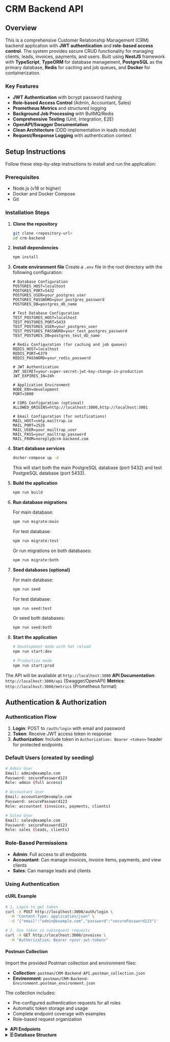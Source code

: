 # CRM Backend API

## Overview

This is a comprehensive Customer Relationship Management (CRM) backend application with **JWT authentication** and **role-based access control**. The system provides secure CRUD functionality for managing clients, leads, invoices, payments, and users. Built using **NestJS** framework with **TypeScript**, **TypeORM** for database management, **PostgreSQL** as the primary database, **Redis** for caching and job queues, and **Docker** for containerization.

### Key Features

- **JWT Authentication** with bcrypt password hashing
- **Role-based Access Control** (Admin, Accountant, Sales)
- **Prometheus Metrics** and structured logging
- **Background Job Processing** with BullMQ/Redis
- **Comprehensive Testing** (Unit, Integration, E2E)
- **OpenAPI/Swagger Documentation**
- **Clean Architecture** (DDD implementation in leads module)
- **Request/Response Logging** with authentication context

## Setup Instructions

Follow these step-by-step instructions to install and run the application:

### Prerequisites

- Node.js (v18 or higher)
- Docker and Docker Compose
- Git

### Installation Steps

1. **Clone the repository**

   ```bash
   git clone <repository-url>
   cd crm-backend
   ```

2. **Install dependencies**

   ```bash
   npm install
   ```

3. **Create environment file**
   Create a `.env` file in the root directory with the following configuration:

   ```env
   # Database Configuration
   POSTGRES_HOST=localhost
   POSTGRES_PORT=5432
   POSTGRES_USER=your_postgres_user
   POSTGRES_PASSWORD=your_postgres_password
   POSTGRES_DB=postgres_db_name

   # Test Database Configuration
   TEST_POSTGRES_HOST=localhost
   TEST_POSTGRES_PORT=5433
   TEST_POSTGRES_USER=your_postgres_user
   TEST_POSTGRES_PASSWORD=your_test_postgres_password
   TEST_POSTGRES_DB=postgres_test_db_name

   # Redis Configuration (for caching and job queues)
   REDIS_HOST=localhost
   REDIS_PORT=6379
   REDIS_PASSWORD=your_redis_password

   # JWT Authentication
   JWT_SECRET=your-super-secret-jwt-key-change-in-production
   JWT_EXPIRES_IN=24h

   # Application Environment
   NODE_ENV=development
   PORT=3000

   # CORS Configuration (optional)
   ALLOWED_ORIGINS=http://localhost:3000,http://localhost:3001

   # Email Configuration (for notifications)
   MAIL_HOST=smtp.mailtrap.io
   MAIL_PORT=2525
   MAIL_USER=your_mailtrap_user
   MAIL_PASS=your_mailtrap_password
   MAIL_FROM=noreply@crm-backend.com
   ```

4. **Start database services**

   ```bash
   docker-compose up -d
   ```

   This will start both the main PostgreSQL database (port 5432) and test PostgreSQL database (port 5433).

5. **Build the application**

   ```bash
   npm run build
   ```

6. **Run database migrations**

   For main database:

   ```bash
   npm run migrate:main
   ```

   For test database:

   ```bash
   npm run migrate:test
   ```

   Or run migrations on both databases:

   ```bash
   npm run migrate:both
   ```

7. **Seed databases (optional)**

   For main database:

   ```bash
   npm run seed
   ```

   For test database:

   ```bash
   npm run seed:test
   ```

   Or seed both databases:

   ```bash
   npm run seed:both
   ```

8. **Start the application**

   ```bash
   # Development mode with hot reload
   npm run start:dev

   # Production mode
   npm run start:prod
   ```

The API will be available at `http://localhost:3000`
**API Documentation**: `http://localhost:3000/api` (Swagger/OpenAPI)
**Metrics**: `http://localhost:3000/metrics` (Prometheus format)

## Authentication & Authorization

### Authentication Flow

1. **Login**: POST to `/auth/login` with email and password
2. **Token**: Receive JWT access token in response
3. **Authorization**: Include token in `Authorization: Bearer <token>` header for protected endpoints

### Default Users (created by seeding)

```bash
# Admin User
Email: admin@example.com
Password: securePassword123
Role: admin (full access)

# Accountant User
Email: accountant@example.com
Password: securePassword123
Role: accountant (invoices, payments, clients)

# Sales User
Email: sales@example.com
Password: securePassword123
Role: sales (leads, clients)
```

### Role-Based Permissions

- **Admin**: Full access to all endpoints
- **Accountant**: Can manage invoices, invoice items, payments, and view clients
- **Sales**: Can manage leads and clients

### Using Authentication

#### cURL Example

```bash
# 1. Login to get token
curl -X POST http://localhost:3000/auth/login \
  -H "Content-Type: application/json" \
  -d '{"email":"admin@example.com","password":"securePassword123"}'

# 2. Use token in subsequent requests
curl -X GET http://localhost:3000/invoices \
  -H "Authorization: Bearer <your-jwt-token>"
```

#### Postman Collection

Import the provided Postman collection and environment files:

- **Collection**: `postman/CRM-Backend-API.postman_collection.json`
- **Environment**: `postman/CRM-Backend-Environment.postman_environment.json`

The collection includes:

- Pre-configured authentication requests for all roles
- Automatic token storage and usage
- Complete endpoint coverage with examples
- Role-based request organization

<details>
<summary><strong>API Endpoints</strong></summary>

### Authentication

- **POST** `/auth/login` - Authenticate user and get JWT token
  ```json
  {
    "email": "admin@example.com",
    "password": "securePassword123"
  }
  ```
  **Response**: `{ "access_token": "jwt.token.here" }`

### Users Management _Requires Authentication_

- **POST** `/users` - Create new user _(Admin only)_
  ```json
  {
    "email": "user@example.com",
    "password": "password123",
    "role": "admin" // admin | sales | accountant
  }
  ```
- **GET** `/users` - Get all users _(Admin only)_
- **GET** `/users/:id` - Get user by ID
- **PUT** `/users/:id` - Update user
- **DELETE** `/users/:id` - Delete user _(Admin only)_

### Clients Management _Requires Authentication_

- **POST** `/clients` - Create new client
  ```json
  {
    "name": "Acme Corporation",
    "email": "contact@acme.com",
    "phone": "+1234567890",
    "address": "123 Business St, City, State"
  }
  ```
- **GET** `/clients` - Get all clients
- **GET** `/clients/:id` - Get client by ID
- **PUT** `/clients/:id` - Update client
- **DELETE** `/clients/:id` - Delete client _(Admin only)_
- **GET** `/clients/total/:id` - Get client invoice total

### Leads Management _Requires Authentication_ _(Clean Architecture/DDD)_

- **POST** `/leads` - Create new lead
  ```json
  {
    "name": "John Doe",
    "email": "john@company.com",
    "phone": "+1234567890",
    "company": "Tech Solutions Inc",
    "source": "website",
    "notes": "Interested in our enterprise package"
  }
  ```
- **GET** `/leads` - Get all leads
- **GET** `/leads/:id` - Get lead by ID
- **PUT** `/leads/:id` - Update lead
- **DELETE** `/leads/:id` - Delete lead _(Admin only)_
- **GET** `/leads/:id/enrichment` - Start lead enrichment (background job)
- **GET** `/leads/:id/enrichment/status/:jobId` - Check enrichment status

### Invoices Management _Requires Authentication_

- **POST** `/invoices` - Create new invoice _(Admin/Accountant only)_
  ```json
  {
    "clientId": 1,
    "amount": 1500.0,
    "status": "pending",
    "issueDate": "2024-01-15",
    "dueDate": "2024-02-15",
    "description": "Monthly consulting services"
  }
  ```
- **GET** `/invoices` - Get all invoices (supports filtering by status)
- **GET** `/invoices/:id` - Get invoice by ID
- **PUT** `/invoices/:id` - Update invoice _(Admin/Accountant only)_
- **DELETE** `/invoices/:id` - Delete invoice _(Admin only)_
- **GET** `/invoices/:id/pdf` - Generate invoice PDF (background job)
- **GET** `/invoices/:id/pdf/status/:jobId` - Check PDF generation status

### Invoice Items Management _Requires Authentication_

- **POST** `/invoice-items` - Create new invoice item _(Admin/Accountant only)_
  ```json
  {
    "invoiceId": 1,
    "description": "Web Development Services",
    "quantity": 40,
    "unitPrice": 75.0,
    "lineTotal": 3000.0
  }
  ```
- **GET** `/invoice-items` - Get all invoice items
- **GET** `/invoice-items/:id` - Get invoice item by ID
- **PUT** `/invoice-items/:id` - Update invoice item _(Admin/Accountant only)_
- **DELETE** `/invoice-items/:id` - Delete invoice item _(Admin only)_

### Payments Management _Requires Authentication_

- **POST** `/payments` - Create new payment _(Admin/Accountant only)_
  ```json
  {
    "invoiceId": 1,
    "amount": 1500.0,
    "paymentDate": "2024-01-20",
    "method": "credit_card",
    "reference": "CC-2024-001"
  }
  ```
- **GET** `/payments` - Get all payments
- **GET** `/payments/:id` - Get payment by ID
- **PUT** `/payments/:id` - Update payment _(Admin/Accountant only)_
- **DELETE** `/payments/:id` - Delete payment _(Admin only)_

### Monitoring & Metrics

- **GET** `/metrics` - Prometheus metrics (no authentication required)
  - API request metrics (duration, status codes, endpoints)
  - Business metrics (leads, clients, invoices, payments counts)
  - System health metrics

</details>

<details>
<summary><strong>🗄️ Database Structure</strong></summary>

![Database Schema](https://github.com/Ayogoharo/crm-backend/edit/main/schema.png)

The database consists of six main entities with the following relationships:

### **Users Table**

- **Primary Key**: `id` (auto-increment)
- **Fields**: `email` (unique), `username` (unique), `password`, `full_name`, `role`, `created_at`, `updated_at`
- **Roles**: admin, sales, accountant
- **Relationships**:
  - One-to-Many with Leads (as owner)
  - One-to-Many with Invoices (as issuer)
  - One-to-Many with Payments (as recorder)

### **Clients Table**

- **Primary Key**: `id` (auto-increment)
- **Fields**: `name`, `email`, `phone`, `address`, `created_at`, `updated_at`
- **Relationships**:
  - One-to-Many with Leads
  - One-to-Many with Invoices

### **Leads Table**

- **Primary Key**: `id` (auto-increment)
- **Fields**: `client_id`, `owner_id`, `status`, `source`, `notes`, `created_at`, `updated_at`
- **Status Values**: new, contacted, qualified, won, lost
- **Relationships**:
  - Many-to-One with Clients (CASCADE delete)
  - Many-to-One with Users (SET NULL on delete)

### **Invoices Table**

- **Primary Key**: `id` (auto-increment)
- **Fields**: `client_id`, `issued_by`, `invoice_date`, `due_date`, `status`, `total_amount`, `created_at`, `updated_at`
- **Status Values**: draft, sent, paid, overdue, cancelled
- **Relationships**:
  - Many-to-One with Clients (CASCADE delete)
  - Many-to-One with Users (SET NULL on delete)
  - One-to-Many with Invoice Items
  - One-to-Many with Payments

### **Invoice Items Table**

- **Primary Key**: `id` (auto-increment)
- **Fields**: `invoice_id`, `description`, `quantity`, `unit_price`, `line_total`
- **Relationships**:
  - Many-to-One with Invoices (CASCADE delete)

### **Payments Table**

- **Primary Key**: `id` (auto-increment)
- **Fields**: `invoice_id`, `recorded_by`, `payment_date`, `amount`, `method`, `reference`, `created_at`
- **Payment Methods**: cash, bank_transfer, credit_card, paypal
- **Relationships**:
  - Many-to-One with Invoices (CASCADE delete)
  - Many-to-One with Users (SET NULL on delete)

### **Key Database Features**

- **Referential Integrity**: All foreign key relationships are properly defined
- **Cascade Operations**: Related records are automatically managed on parent deletion
- **Data Validation**: Entity-level validation using class-validator decorators
- **Timestamps**: Automatic creation and update timestamps on relevant entities
- **Decimal Precision**: Financial amounts stored with 12,2 precision for accuracy

</details>
